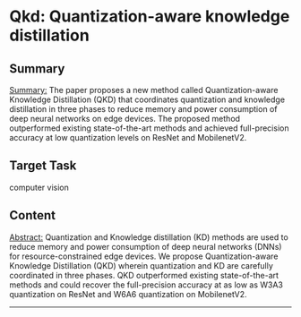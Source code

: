 # Qkd: Quantization-aware knowledge distillation

## Summary

<Summary:> The paper proposes a new method called Quantization-aware Knowledge Distillation (QKD) that coordinates quantization and knowledge distillation in three phases to reduce memory and power consumption of deep neural networks on edge devices. The proposed method outperformed existing state-of-the-art methods and achieved full-precision accuracy at low quantization levels on ResNet and MobilenetV2.


## Target Task

computer vision

## Content

<Abstract:> Quantization and Knowledge distillation (KD) methods are used to reduce memory and power consumption of deep neural networks (DNNs) for resource-constrained edge devices. We propose Quantization-aware Knowledge Distillation (QKD) wherein quantization and KD are carefully coordinated in three phases. QKD outperformed existing state-of-the-art methods and could recover the full-precision accuracy at as low as W3A3 quantization on ResNet and W6A6 quantization on MobilenetV2.



---


